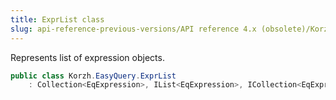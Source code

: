 ```yaml
---
title: ExprList class
slug: api-reference-previous-versions/API reference 4.x (obsolete)/Korzh.EasyQuery namespace/exprlist-class
---
```



Represents list of expression objects.
```csharp
public class Korzh.EasyQuery.ExprList
    : Collection<EqExpression>, IList<EqExpression>, ICollection<EqExpression>, IEnumerable<EqExpression>, IEnumerable, IList, ICollection, IReadOnlyList<EqExpression>, IReadOnlyCollection<EqExpression>

```